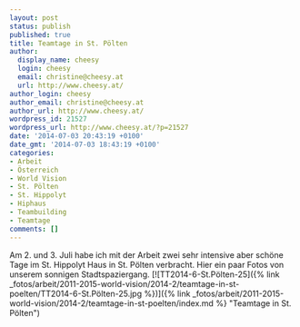 ```yaml
---
layout: post
status: publish
published: true
title: Teamtage in St. Pölten
author:
  display_name: cheesy
  login: cheesy
  email: christine@cheesy.at
  url: http://www.cheesy.at/
author_login: cheesy
author_email: christine@cheesy.at
author_url: http://www.cheesy.at/
wordpress_id: 21527
wordpress_url: http://www.cheesy.at/?p=21527
date: '2014-07-03 20:43:19 +0100'
date_gmt: '2014-07-03 18:43:19 +0100'
categories:
- Arbeit
- Österreich
- World Vision
- St. Pölten
- St. Hippolyt
- Hiphaus
- Teambuilding
- Teamtage
comments: []
---
```

Am 2. und 3. Juli habe ich mit der Arbeit zwei sehr intensive aber schöne Tage im St. Hippolyt Haus in St. Pölten verbracht. Hier ein paar Fotos von unserem sonnigen Stadtspaziergang.
[![TT2014-6-St.Pölten-25]({% link _fotos/arbeit/2011-2015-world-vision/2014-2/teamtage-in-st-poelten/TT2014-6-St.Pölten-25.jpg %})]({% link _fotos/arbeit/2011-2015-world-vision/2014-2/teamtage-in-st-poelten/index.md %} "Teamtage in St. Pölten")
